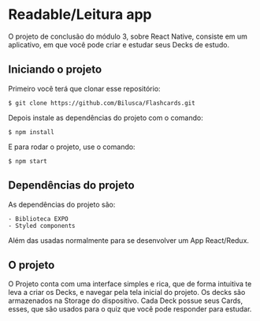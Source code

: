 # Readable/Leitura app

O projeto de conclusão do módulo 3, sobre React Native, consiste em um aplicativo, em que você pode criar e estudar seus Decks de estudo.

## Iniciando o projeto

Primeiro você terá que clonar esse repositório:

    $ git clone https://github.com/Bilusca/Flashcards.git

Depois instale as dependências do projeto com o comando:

    $ npm install

E para rodar o projeto, use o comando:

    $ npm start

## Dependências do projeto

As dependências do projeto são:

    - Biblioteca EXPO
    - Styled components

Além das usadas normalmente para se desenvolver um App React/Redux.

## O projeto

O Projeto conta com uma interface simples e rica, que de forma intuitiva te leva a criar os Decks, e navegar pela tela inicial do projeto. Os decks são armazenados na Storage do dispositivo. Cada Deck possue seus Cards, esses, que são usados para o quiz que você pode responder para estudar.
